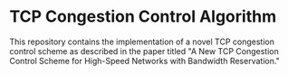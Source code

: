 # TCP Congestion Control Algorithm
This repository contains the implementation of a novel TCP congestion control scheme as described in the paper titled "A New TCP Congestion Control Scheme for High-Speed Networks with Bandwidth Reservation."
